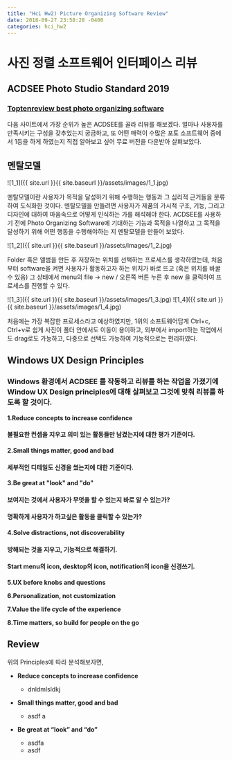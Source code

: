 ```yaml
---
title: "Hci Hw2) Picture Organizing Software Review"
date: 2018-09-27 23:58:28 -0400
categories: hci_hw2
---
```


사진 정렬 소프트웨어 인터페이스 리뷰
===

## ACDSEE Photo Studio Standard 2019
### [Toptenreview best photo organizing software](https://www.toptenreviews.com/software/multimedia/best-photo-organizing-software/ "toptenreviews")

다음 사이트에서 가장 순위가 높은 ACDSEE를 골라 리뷰를 해보겠다. 얼마나 사용자를 만족시키는 구성을 갖추었는지 궁금하고, 또 어떤 매력이 수많은 포토 소프트웨어 중에서 1등을 하게 하였는지 직접 알아보고 싶어 무료 버전을 다운받아 살펴보았다. 


## 멘탈모델

![1_1]({{ site.url }}{{ site.baseurl }}/assets/images/1_1.jpg)
 
멘탈모델이란 사용자가 목적을 달성하기 위해 수행하는 행동과 그 심리적 근거들을 분류하여 도식화한 것이다. 멘탈모델을 만들려면 사용자가 제품의 가시적 구조, 기능, 그리고 디자인에 대하여 마음속으로 어떻게 인식하는 가를 해석해야 한다. ACDSEE를 사용하기 전에 Photo Organizing Software에 기대하는 기능과 목적을 나열하고 그 목적을 달성하기 위해 어떤 행동을 수행해야하는 지 멘탈모델을 만들어 보았다.

![1_2]({{ site.url }}{{ site.baseurl }}/assets/images/1_2.jpg)

Folder 혹은 앨범을 만든 후 저장하는 위치를 선택하는 프로세스를 생각하였는데, 처음부터 software을 켜면 사용자가 활동하고자 하는 위치가 바로 뜨고 (혹은 위치를 바꿀 수 있음) 그 상태에서 menu의 file -> new / 오른쪽 버튼 누른 후 new 을 클릭하여 프로세스를 진행할 수 있다.

![1_3]({{ site.url }}{{ site.baseurl }}/assets/images/1_3.jpg)
![1_4]({{ site.url }}{{ site.baseurl }}/assets/images/1_4.jpg)

처음에는 가장 복잡한 프로세스라고 예상하였지만, 1위의 소프트웨어답게 Ctrl+c, Ctrl+v로 쉽게 사진이 폴더 안에서도 이동이 용이하고, 외부에서 import하는 작업에서도 drag로도 가능하고, 다중으로 선택도 가능하여 기능적으로는 편리하였다.

## Windows UX Design Principles
### Windows 환경에서 ACDSEE 를 작동하고 리뷰를 하는 작업을 가졌기에 Window UX Design principles에 대해 살펴보고 그것에 맞춰 리뷰를 하도록 할 것이다.
**1.Reduce concepts to increase confidence**
#### 불필요한 컨셉을 지우고 의미 있는 활동들만 남겼는지에 대한 평가 기준이다.

**2.Small things matter, good and bad**
#### 세부적인 디테일도 신경을 썼는지에 대한 기준이다. 

**3.Be great at "look" and "do"**
#### 보여지는 것에서 사용자가 무엇을 할 수 있는지 바로 알 수 있는가?
#### 명확하게 사용자가 하고싶은 활동을 클릭할 수 있는가?

**4.Solve distractions, not discoverability**
#### 방해되는 것을 지우고, 기능적으로 해결하기.
#### Start menu의 icon, desktop의 icon, notification의 icon을 신경쓰기.

**5.UX before knobs and questions**

**6.Personalization, not customization**

**7.Value the life cycle of the experience**

**8.Time matters, so build for people on the go**

## Review

위의 Principles에 따라 분석해보자면,

* **Reduce concepts to increase confidence**
  * dnldmlsldkj

* **Small things matter, good and bad**
  * asdf a

* **Be great at “look” and “do”**
  * asdfa
  * asdf

